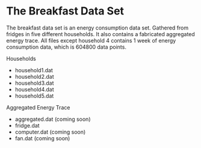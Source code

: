 # The Breakfast Data Set

The breakfast data set is an energy consumption data set. Gathered from fridges in five different households. It also contains a fabricated aggregated energy trace. All files except household 4 contains 1 week of energy consumption data, which is 604800 data points.

Households
  - household1.dat
  - household2.dat
  - household3.dat
  - household4.dat
  - household5.dat
  
Aggregated Energy Trace
  - aggregated.dat (coming soon)
  - fridge.dat  
  - computer.dat (coming soon)
  - fan.dat (coming soon) 
